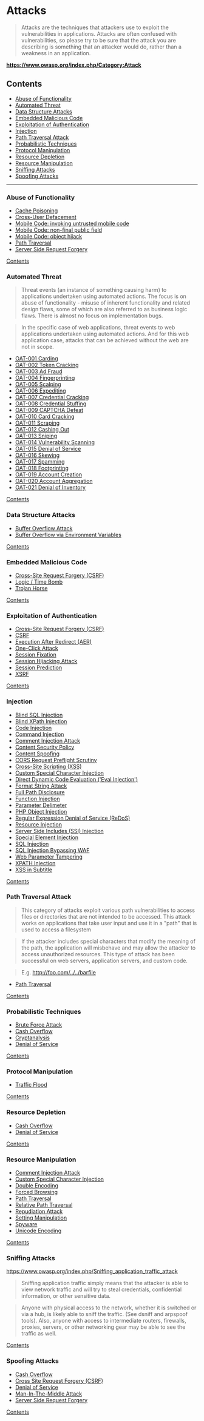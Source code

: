 # Attacks

> Attacks are the techniques that attackers use to exploit the vulnerabilities in applications. Attacks are often confused with vulnerabilities, so please try to be sure that the attack you are describing is something that an attacker would do, rather than a weakness in an application.

**https://www.owasp.org/index.php/Category:Attack**

## Contents

- [Abuse of Functionality](#abuse-of-functionality)
- [Automated Threat](#automated-threat)
- [Data Structure Attacks](#data-structure-attacks)
- [Embedded Malicious Code](#embedded-malicious-code)
- [Exploitation of Authentication](#exploitation-of-authentication)
- [Injection](#injection)
- [Path Traversal Attack](#path-traversal-attack)
- [Probabilistic Techniques](#probabilistic-techniques)
- [Protocol Manipulation](#protocol-manipulation)
- [Resource Depletion](#resource-depletion)
- [Resource Manipulation](#resource-manipulation)
- [Sniffing Attacks](#sniffing-attacks)
- [Spoofing Attacks](#spoofing-attacks)

---

### Abuse of Functionality

- <abbr title="The impact of a maliciously constructed response can be magnified if it is cached either by a web cache used by multiple users or even the browser cache of a single user.">[Cache Poisoning](https://www.owasp.org/index.php/Cache_Poisoning)</abbr>
- <abbr title="An attacker can make a single request to a vulnerable server that will cause the sever to create two responses, the second of which may be misinterpreted as a response to a different request, possibly one made by another user sharing the same TCP connection with the sever.">[Cross-User Defacement](https://www.owasp.org/index.php/Cross-User_Defacement)</abbr>
- <abbr title="Manipulation of a mobile code in order to execute malicious operations at the client side.">[Mobile Code: invoking untrusted mobile code](https://www.owasp.org/index.php/Mobile_code:_invoking_untrusted_mobile_code)</abbr>
- <abbr title="This attack aims to manipulate non-final public variables used in mobile code, by injecting malicious values on it, mostly in Java and C++ applications.">[Mobile Code: non-final public field](https://www.owasp.org/index.php/Mobile_code:_non-final_public_field)</abbr>
- <abbr title="This attack consists of a technique to create objects without constructors’ methods by taking advantage of the clone() method of Java-based applications.">[Mobile Code: object hijack](https://www.owasp.org/index.php/Mobile_code:_object_hijack)</abbr>
- <abbr title="A path traversal attack (also known as directory traversal) aims to access files and directories that are stored outside the web root folder.">[Path Traversal](https://www.owasp.org/index.php/Path_Traversal)</abbr>
- <abbr title="Abuse of functionality on the server to read or update internal resources. The attacker can supply or a modify a URL which the code running on the server will read or submit data to.">[Server Side Request Forgery](https://www.owasp.org/index.php/Server_Side_Request_Forgery)</abbr>

[Contents](#contents)


### Automated Threat

> Threat events (an instance of something causing harm) to applications undertaken using automated actions. The focus is on abuse of functionality - misuse of inherent functionality and related design flaws, some of which are also referred to as business logic flaws. There is almost no focus on implementation bugs.

> In the specific case of web applications, threat events to web applications undertaken using automated actions. And for this web application case, attacks that can be achieved without the web are not in scope.

- <abbr title="Multiple payment authorisation attempts used to verify the validity of bulk stolen payment card data.">[OAT-001 Carding](https://www.owasp.org/index.php/OAT-001_Carding)</abbr>
- <abbr title="Mass enumeration of coupon numbers, voucher codes, discount tokens, etc.">[OAT-002 Token Cracking](https://www.owasp.org/index.php/OAT-002_Token_Cracking)</abbr>
- <abbr title="False clicks and fraudulent display of web-placed advertisements.">[OAT-003 Ad Fraud](https://www.owasp.org/index.php/OAT-003_Ad_Fraud)</abbr>
- <abbr title="Elicit information about the supporting so ware and framework types and versions.">[OAT-004 Fingerprinting](https://www.owasp.org/index.php/OAT-004_Fingerprinting)</abbr>
- <abbr title="Obtain limited-availability and/or preferred goods/services by unfair methods.">[OAT-005 Scalping](https://www.owasp.org/index.php/OAT-005_Scalping)</abbr>
- <abbr title="Perform actions to hasten progress of usually slow, tedious or time-consuming actions.">[OAT-006 Expediting](https://www.owasp.org/index.php/OAT-006_Expediting)</abbr>
- <abbr title="Identify valid login credentials by trying different values for usernames and/or passwords.">[OAT-007 Credential Cracking](https://www.owasp.org/index.php/OAT-007_Credential_Cracking)</abbr>
- <abbr title="Mass log in attempts used to verify the validity of stolen username/password pairs.">[OAT-008 Credential Stuffing](https://www.owasp.org/index.php/OAT-008_Credential_Stuffing)</abbr>
- <abbr title="Solve anti-automation tests.">[OAT-009 CAPTCHA Defeat](https://www.owasp.org/index.php/OAT-009_CAPTCHA_Defeat)</abbr>
- <abbr title="Identify missing start/expiry dates and security codes for stolen payment card data by trying different values.">[OAT-010 Card Cracking](https://www.owasp.org/index.php/OAT-010_Card_Cracking)</abbr>
- <abbr title="Collect application content and/or other data for use elsewhere.">[OAT-011 Scraping](https://www.owasp.org/index.php/OAT-011_Scraping)</abbr>
- <abbr title="Buy goods or obtain cash utilising validated stolen payment card or other user account data.">[OAT-012 Cashing Out](https://www.owasp.org/index.php/OAT-012_Cashing_Out)</abbr>
- <abbr title="Last minute bid or offer for goods or services.">[OAT-013 Sniping](https://www.owasp.org/index.php/OAT-013_Sniping)</abbr>
- <abbr title="Crawl and fuzz application to identify weaknesses and possible vulnerabilities.">[OAT-014 Vulnerability Scanning](https://www.owasp.org/index.php/OAT-014_Vulnerability_Scanning)</abbr>
- <abbr title="Target resources of the application and database servers, or individual user accounts, to achieve denial of service (DoS).">[OAT-015 Denial of Service](https://www.owasp.org/index.php/OAT-015_Denial_of_Service)</abbr>
- <abbr title="Repeated link clicks, page requests or form submissions intended to alter some metric.">[OAT-016 Skewing](https://www.owasp.org/index.php/OAT-016_Skewing)</abbr>
- <abbr title="Malicious or questionable information addition that appears in public or private content, databases or user messages.">[OAT-017 Spamming](https://www.owasp.org/index.php/OAT-017_Spamming)</abbr>
- <abbr title="Probe and explore application to identify its constituents and properties.">[OAT-018 Footprinting](https://www.owasp.org/index.php/OAT-018_Footprinting)</abbr>
- <abbr title="Create multiple accounts for subsequent misuse.">[OAT-019 Account Creation](https://www.owasp.org/index.php/OAT-019_Account_Creation)</abbr>
- <abbr title="Use by an intermediary application that collects together multiple accounts and interacts on their behalf.">[OAT-020 Account Aggregation](https://www.owasp.org/index.php/OAT-020_Account_Aggregation)</abbr>
- <abbr title="Deplete goods or services stock without ever completing the purchase or committing to the transaction.">[OAT-021 Denial of Inventory](https://www.owasp.org/index.php/OAT-021_Denial_of_Inventory)</abbr>

[Contents](#contents)


### Data Structure Attacks

- <abbr title="Buffer overflows can consist of overflowing the stack (Stack overflow) or overflowing the heap (Heap overflow).">[Buffer Overflow Attack](https://www.owasp.org/index.php/Buffer_overflow_attack)</abbr>
- <abbr title="This attack pattern involves causing a buffer overflow through manipulation of environment variables.">[Buffer Overflow via Environment Variables](https://www.owasp.org/index.php/Buffer_Overflow_via_Environment_Variables)</abbr>

[Contents](#contents)


### Embedded Malicious Code

- <abbr title="Cross-Site Request Forgery (CSRF) is an attack that forces an end user to execute unwanted actions on a web application in which they're currently authenticated.">[Cross-Site Request Forgery (CSRF)](https://www.owasp.org/index.php/Cross-Site_Request_Forgery_(CSRF))</abbr>
- <abbr title="A logic bomb is a piece of malicious code that executes when specific trigger conditions are met.">[Logic / Time Bomb](https://www.owasp.org/index.php/Logic/time_bomb)</abbr>
- <abbr title="A Trojan Horse is a program that uses malicious code masqueraded as a trusted application.">[Trojan Horse](https://www.owasp.org/index.php/Trojan_Horse)</abbr>

[Contents](#contents)


### Exploitation of Authentication

- <abbr title="Cross-Site Request Forgery (CSRF) is an attack that forces an end user to execute unwanted actions on a web application in which they're currently authenticated.">[Cross-Site Request Forgery (CSRF)](https://www.owasp.org/index.php/Cross-Site_Request_Forgery_(CSRF))</abbr>
- <abbr title="Cross-Site Request Forgery (CSRF) is an attack that forces an end user to execute unwanted actions on a web application in which they're currently authenticated.">[CSRF](https://www.owasp.org/index.php/CSRF)</abbr>
- <abbr title="Execution After Redirect (EAR) is an attack where an attacker ignores redirects and retrieves sensitive content intended for authenticated users.">[Execution After Redirect (AER)](https://www.owasp.org/index.php/Execution_After_Redirect_(EAR))</abbr>
- <abbr title="Cross-Site Request Forgery (CSRF)">[One-Click Attack](https://www.owasp.org/index.php/One-Click_Attack)</abbr>
- <abbr title="Session Fixation is an attack that permits an attacker to hijack a valid user session. When authenticating a user, the vulnerable app doesn’t assign a new session ID, making it possible to use an existent session ID.">[Session Fixation](https://www.owasp.org/index.php/Session_fixation)</abbr>
- <abbr title="The Session Hijacking attack consists of the exploitation of the web session control mechanism, which is normally managed for a session token. The Session Hijacking attack compromises the session token by stealing or predicting a valid session token to gain unauthorized access to the Web Server.">[Session Hijacking Attack](https://www.owasp.org/index.php/Session_hijacking_attack)</abbr>
- <abbr title="The session prediction attack focuses on predicting session ID values that permit an attacker to bypass the authentication schema of an application. By analyzing and understanding the session ID generation process, an attacker can predict a valid session ID value and get access to the application.">[Session Prediction](https://www.owasp.org/index.php/Session_Prediction)</abbr>
- <abbr title="Cross-Site Request Forgery (CSRF)">[XSRF](https://www.owasp.org/index.php/XSRF)</abbr>

[Contents](#contents)


### Injection

- [Blind SQL Injection](https://www.owasp.org/index.php/Blind_SQL_Injection)
- [Blind XPath Injection](https://www.owasp.org/index.php/Blind_XPath_Injection)
- [Code Injection](https://www.owasp.org/index.php/Code_Injection)
- [Command Injection](https://www.owasp.org/index.php/Command_Injection)
- [Comment Injection Attack](https://www.owasp.org/index.php/Comment_Injection_Attack)
- [Content Security Policy](https://www.owasp.org/index.php/Content_Security_Policy)
- [Content Spoofing](https://www.owasp.org/index.php/Content_Spoofing)
- [CORS Request Preflight Scrutiny](https://www.owasp.org/index.php/CORS_RequestPreflighScrutiny)
- [Cross-Site Scripting (XSS)](https://www.owasp.org/index.php/Cross-site_Scripting_(XSS))
- [Custom Special Character Injection](https://www.owasp.org/index.php/Custom_Special_Character_Injection)
- [Direct Dynamic Code Evaluation ('Eval Injection')](https://www.owasp.org/index.php/Direct_Dynamic_Code_Evaluation_(%27Eval_Injection%27))
- [Format String Attack](https://www.owasp.org/index.php/Format_string_attack)
- [Full Path Disclosure](https://www.owasp.org/index.php/Full_Path_Disclosure)
- [Function Injection](https://www.owasp.org/index.php/Function_Injection)
- [Parameter Delimeter](https://www.owasp.org/index.php/Parameter_Delimiter)
- [PHP Object Injection](https://www.owasp.org/index.php/PHP_Object_Injection)
- [Regular Expression Denial of Service (ReDoS)](https://www.owasp.org/index.php/Regular_expression_Denial_of_Service_-_ReDoS)
- [Resource Injection](https://www.owasp.org/index.php/Resource_Injection)
- [Server Side Includes (SSI) Injection](https://www.owasp.org/index.php/Server-Side_Includes_(SSI)_Injection)
- [Special Element Injection](https://www.owasp.org/index.php/Special_Element_Injection)
- [SQL Injection](https://www.owasp.org/index.php/SQL_Injection)
- [SQL Injection Bypassing WAF](https://www.owasp.org/index.php/SQL_Injection_Bypassing_WAF)
- [Web Parameter Tampering](https://www.owasp.org/index.php/Web_Parameter_Tampering)
- [XPATH Injection](https://www.owasp.org/index.php/XPATH_Injection)
- [XSS in Subtitle](https://www.owasp.org/index.php/Xss_in_subtitle)

[Contents](#contents)


### Path Traversal Attack

> This category of attacks exploit various path vulnerabilities to access files or directories that are not intended to be accessed. This attack works on applications that take user input and use it in a "path" that is used to access a filesystem

> If the attacker includes special characters that modify the meaning of the path, the application will misbehave and may allow the attacker to access unauthorized resources. This type of attack has been successful on web servers, application servers, and custom code.

> E.g. http://foo.com/../../barfile

- [Path Traversal](https://www.owasp.org/index.php/Path_Traversal)

[Contents](#contents)


### Probabilistic Techniques

- [Brute Force Attack](https://www.owasp.org/index.php/Brute_force_attack)
- [Cash Overflow](https://www.owasp.org/index.php/Cash_Overflow)
- [Cryptanalysis](https://www.owasp.org/index.php/Cryptanalysis)
- [Denial of Service](https://www.owasp.org/index.php/Denial_of_Service)

[Contents](#contents)


### Protocol Manipulation

- [Traffic Flood](https://www.owasp.org/index.php/Traffic_flood)

[Contents](#contents)


### Resource Depletion

- [Cash Overflow](https://www.owasp.org/index.php/Cash_Overflow)
- [Denial of Service](https://www.owasp.org/index.php/Denial_of_Service)

[Contents](#contents)


### Resource Manipulation

- [Comment Injection Attack](https://www.owasp.org/index.php/Comment_Injection_Attack)
- [Custom Special Character Injection](https://www.owasp.org/index.php/Custom_Special_Character_Injection)
- [Double Encoding](https://www.owasp.org/index.php/Double_Encoding)
- [Forced Browsing](https://www.owasp.org/index.php/Forced_browsing)
- [Path Traversal](https://www.owasp.org/index.php/Path_Traversal)
- [Relative Path Traversal](https://www.owasp.org/index.php/Relative_Path_Traversal)
- [Repudiation Attack](https://www.owasp.org/index.php/Repudiation_Attack)
- [Setting Manipulation](https://www.owasp.org/index.php/Setting_Manipulation)
- [Spyware](https://www.owasp.org/index.php/Spyware)
- [Unicode Encoding](https://www.owasp.org/index.php/Unicode_Encoding)

[Contents](#contents)


### Sniffing Attacks

https://www.owasp.org/index.php/Sniffing_application_traffic_attack

> Sniffing application traffic simply means that the attacker is able to view network traffic and will try to steal credentials, confidential information, or other sensitive data.

> Anyone with physical access to the network, whether it is switched or via a hub, is likely able to sniff the traffic. (See dsniff and arpspoof tools). Also, anyone with access to intermediate routers, firewalls, proxies, servers, or other networking gear may be able to see the traffic as well.

[Contents](#contents)


### Spoofing Attacks

- [Cash Overflow](https://www.owasp.org/index.php/Cash_Overflow)
- [Cross Site Request Forgery (CSRF)](https://www.owasp.org/index.php/Cross-Site_Request_Forgery_(CSRF))
- [Denial of Service](https://www.owasp.org/index.php/Denial_of_Service)
- [Man-In-The-Middle Attack](https://www.owasp.org/index.php/Man-in-the-middle_attack)
- [Server Side Request Forgery](https://www.owasp.org/index.php/Server_Side_Request_Forgery)

[Contents](#contents)

